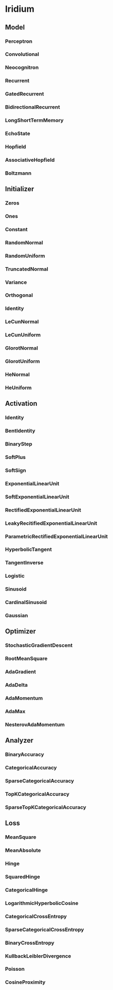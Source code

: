 # Iridium


## Model

### Perceptron

### Convolutional

### Neocognitron

### Recurrent

### GatedRecurrent

### BidirectionalRecurrent

### LongShortTermMemory

### EchoState

### Hopfield

### AssociativeHopfield

### Boltzmann



## Initializer

### Zeros

### Ones

### Constant

### RandomNormal

### RandomUniform

### TruncatedNormal

### Variance

### Orthogonal

### Identity

### LeCunNormal

### LeCunUniform

### GlorotNormal

### GlorotUniform

### HeNormal

### HeUniform


## Activation

### Identity

### BentIdentity

### BinaryStep

### SoftPlus

### SoftSign

### ExponentialLinearUnit

### SoftExponentialLinearUnit

### RectifiedExponentialLinearUnit

### LeakyRecitifiedExponentialLinearUnit

### ParametricRectifiedExponentialLinearUnit

### HyperbolicTangent

### TangentInverse

### Logistic

### Sinusoid 

### CardinalSinusoid

### Gaussian


## Optimizer

### StochasticGradientDescent

### RootMeanSquare

### AdaGradient

### AdaDelta

### AdaMomentum

### AdaMax

### NesterovAdaMomentum


## Analyzer

### BinaryAccuracy

### CategoricalAccuracy

### SparseCategoricalAccuracy

### TopKCategoricalAccuracy

### SparseTopKCategoricalAccuracy


## Loss

### MeanSquare

### MeanAbsolute

### Hinge

### SquaredHinge

### CategoricalHinge

### LogarithmicHyperbolicCosine

### CategoricalCrossEntropy

### SparseCategoricalCrossEntropy

### BinaryCrossEntropy

### KullbackLeiblerDivergence

### Poisson

### CosineProximity
